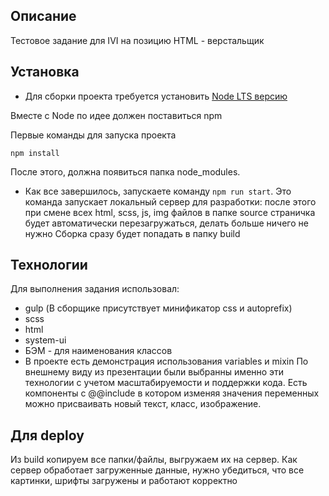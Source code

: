 ## Описание
Тестовое задание для IVI на позицию HTML - верстальщик

## Установка
* Для сборки проекта требуется установить [Node LTS версию](https://nodejs.org/en/)

Вместе с Node по идее должен поставиться npm

Первые команды для запуска проекта
```
npm install
```
После этого, должна появиться папка node_modules.
* Как все завершилось, запускаете команду ```npm run start```. 
Это команда запускает локальный сервер для разработки: после этого при смене всех html, scss, js, img файлов в папке source страничка будет автоматически перезагружаться, делать больше ничего не нужно Сборка сразу будет попадать в папку build

## Технологии
Для выполнения задания использовал:
* gulp (В сборщике присутствует минификатор css и autoprefix)
* scss
* html
* system-ui
* БЭМ - для наименования классов
* В проекте есть демонстрация использования variables и mixin
По внешнему виду из презентации были выбранны именно эти технологии с учетом масштабируемости и поддержки кода. Есть компоненты с @@include в котором изменяя значения переменных можно присваивать новый текст, класс, изображение.

## Для deploy
Из build копируем все папки/файлы, выгружаем их на сервер.
Как сервер обработает загруженные данные, нужно убедиться, что все картинки, шрифты загружены и работают корректно
